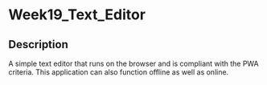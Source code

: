 # Week19_Text_Editor

## Description
A simple text editor that runs on the browser and is compliant with the PWA criteria. This application can also function offline as well as online.

